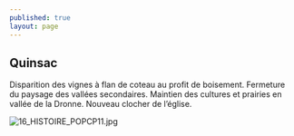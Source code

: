 ```yaml
---
published: true
layout: page
---
```

## Quinsac

Disparition des vignes à flan de coteau au profit de boisement. Fermeture du paysage des vallées secondaires. Maintien des cultures et prairies en vallée de la Dronne. Nouveau clocher de l’église.

![16_HISTOIRE_POPCP11.jpg]({{site.baseurl}}/data/images/16/histoire/16_HISTOIRE_POPCP11.jpg)


